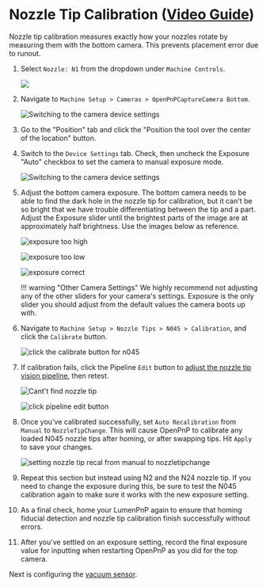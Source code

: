 # Nozzle Tip Calibration ([Video Guide](https://youtu.be/h3mtEQfGMlM?si=FHauQ0aEZQaOBkxV&t=1661))

Nozzle tip calibration measures exactly how your nozzles rotate by measuring them with the bottom camera. This prevents placement error due to runout.

1. Select `Nozzle: N1` from the dropdown under `Machine Controls`.

    ![](../7-bottom-camera-position/images/select-n1-machine-control-bottom.webp)

2. Navigate to `Machine Setup > Cameras > OpenPnPCaptureCamera Bottom`.

    ![Switching to the camera device settings](images/Bottom-camera-device-settings.webp)

1. Go to the "Position" tab and click the "Position the tool over the center of the location" button.

2. Switch to the `Device Settings` tab. Check, then uncheck the Exposure "Auto" checkbox to set the camera to manual exposure mode.

    ![Switching to the camera device settings](images/Bottom-camera-device-settings.webp)

1. Adjust the bottom camera exposure. The bottom camera needs to be able to find the dark hole in the nozzle tip for calibration, but it can't be so bright that we have trouble differentiating between the tip and a part. Adjust the Exposure slider until the brightest parts of the image are at approximately half brightness. Use the images below as reference.

    ![exposure too high](images/bottom-exp-high.webp)

    ![exposure too low](images/bottom-exp-low.webp)

    ![exposure correct](images/bottom-exp-good.webp)

    !!! warning "Other Camera Settings"
        We highly recommend not adjusting any of the other sliders for your camera's settings. Exposure is the only slider you should adjust from the default values the camera boots up with.

2. Navigate to `Machine Setup > Nozzle Tips > N045 > Calibration`, and click the `Calibrate` button.

    ![click the calibrate button for n045](images/n045-calibrate-button.webp)

3. If calibration fails, click the Pipeline `Edit` button to [adjust the nozzle tip vision pipeline](../../vision-pipeline-adjustment/4-nozzle-calibration-pipeline.md), then retest.

    ![Cant't find nozzle tip](images/too-many-vision-redirects.webp)

    ![click pipeline edit button](images/n045-edit-pipeline.webp)

4. Once you've calibrated successfully, set `Auto Recalibration` from `Manual` to `NozzleTipChange`. This will cause OpenPnP to calibrate any loaded N045 nozzle tips after homing, or after swapping tips. Hit `Apply` to save your changes.

    ![setting nozzle tip recal from manual to nozzletipchange](images/n045-change-recal.webp)

5. Repeat this section but instead using N2 and the N24 nozzle tip. If you need to change the exposure during this, be sure to test the N045 calibration again to make sure it works with the new exposure setting.

6. As a final check, home your LumenPnP again to ensure that homing fiducial detection and nozzle tip calibration finish successfully without errors.

7. After you've settled on an exposure setting, record the final exposure value for inputting when restarting OpenPnP as you did for the top camera.

Next is configuring the [vacuum sensor](../10-vacuum-sensor/index.md).
